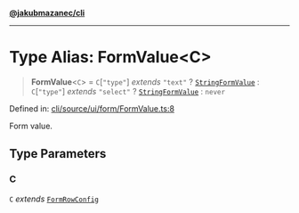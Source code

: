 [**@jakubmazanec/cli**](../README.md)

---

# Type Alias: FormValue\<C\>

> **FormValue**\<`C`\> = `C`\[`"type"`\] _extends_ `"text"` ?
> [`StringFormValue`](StringFormValue.md) : `C`\[`"type"`\] _extends_ `"select"` ?
> [`StringFormValue`](StringFormValue.md) : `never`

Defined in:
[cli/source/ui/form/FormValue.ts:8](https://github.com/jakubmazanec/tools/blob/a1a5edf56256b0aa4e209cc73bc7a07f5d7fc236/packages/cli/source/ui/form/FormValue.ts#L8)

Form value.

## Type Parameters

### C

`C` _extends_ [`FormRowConfig`](FormRowConfig.md)
